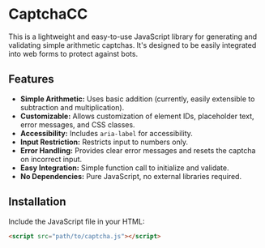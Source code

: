 # CaptchaCC

This is a lightweight and easy-to-use JavaScript library for generating and validating simple arithmetic captchas.  It's designed to be easily integrated into web forms to protect against bots.

## Features

* **Simple Arithmetic:** Uses basic addition (currently, easily extensible to subtraction and multiplication).
* **Customizable:**  Allows customization of element IDs, placeholder text, error messages, and CSS classes.
* **Accessibility:** Includes `aria-label` for accessibility.
* **Input Restriction:** Restricts input to numbers only.
* **Error Handling:** Provides clear error messages and resets the captcha on incorrect input.
* **Easy Integration:**  Simple function call to initialize and validate.
* **No Dependencies:**  Pure JavaScript, no external libraries required.

## Installation

Include the JavaScript file in your HTML:

```html
<script src="path/to/captcha.js"></script>
